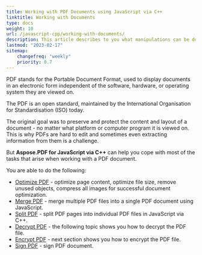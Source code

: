 ```yaml
---
title: Working with PDF Documents using JavaScript via C++
linktitle: Working with Documents
type: docs
weight: 10
url: /javascript-cpp/working-with-documents/
description: This article describes to you what manipulations can be done with the document with Aspose.PDF for JavaScript via C++ library.
lastmod: "2023-02-17"
sitemap:
    changefreq: "weekly"
    priority: 0.7
---
```


PDF stands for the Portable Document Format, used to display documents in an electronic form independent of the software, hardware, or operating system they are viewed on.

The PDF is an open standard, maintained by the International Organisation for Standardisation (ISO) today.

The original goal was to preserve and protect the content and layout of a document - no matter what platform or computer program it is viewed on. This is why PDFs are hard to edit and sometimes even extracting information from them is a challenge.

But **Aspose.PDF for JavaScript via C++** can help you cope with most of the tasks that arise when working with a PDF document.

You are able to do the following:

- [Optimize PDF](/pdf/javascript-cpp/optimize-pdf/) - optimize page content, optimize file size, remove unused objects, compress all images for successful document optimization.
- [Merge PDF](/pdf/javascript-cpp/merge-pdf/) - merge multiple PDF files into a single PDF document using JavaScript.
- [Split PDF](/pdf/javascript-cpp/split-pdf/) - split PDF pages into individual PDF files in JavaScript via C++.
- [Decrypt PDF](/pdf/javascript-cpp/decrypt-pdf/) - the following topic shows you how to decrypt the PDF file.
- [Encrypt PDF](/pdf/javascript-cpp/encrypt-pdf/) - next section shows you how to encrypt the PDF file.
- [Sign PDF](/pdf/javascript-cpp/sign-pdf/) - sign PDF document.

